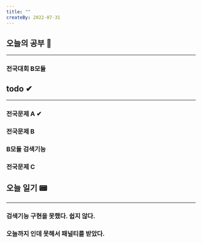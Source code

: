 ```yaml
---
title: ""
createBy: 2022-07-31
---
```

## 오늘의 공부 🎉
---
### 전국대회 B모듈

## todo ✔
---
### 전국문제 A ✔
### 전국문제 B
### B모듈 검색기능
### 전국문제 C

## 오늘 일기 📟
---
### 검색기능 구현을 못했다. 쉽지 않다.
### 오늘까지 인데 못해서 패널티를 받았다.
